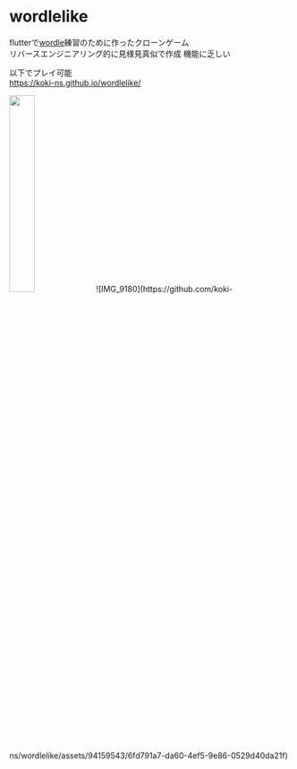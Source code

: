 # wordlelike
flutterで[wordle](https://www.nytimes.com/games/wordle/index.html)練習のために作ったクローンゲーム  
リバースエンジニアリング的に見様見真似で作成
機能に乏しい 
  
以下でプレイ可能  
https://koki-ns.github.io/wordlelike/

<img src="https://github.com/koki-ns/wordlelike/assets/94159543/6fd791a7-da60-4ef5-9e86-0529d40da21f" width="30%" />
![IMG_9180](https://github.com/koki-ns/wordlelike/assets/94159543/6fd791a7-da60-4ef5-9e86-0529d40da21f)
